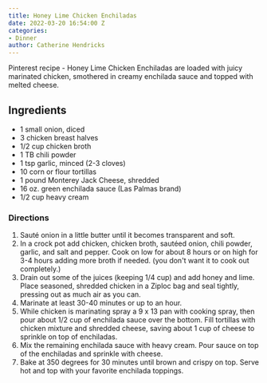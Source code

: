 ```yaml
---
title: Honey Lime Chicken Enchiladas
date: 2022-03-20 16:54:00 Z
categories:
- Dinner
author: Catherine Hendricks
---
```


Pinterest recipe - Honey Lime Chicken Enchiladas are loaded with juicy marinated chicken, smothered in creamy enchilada sauce and topped with melted cheese. 

## Ingredients
* 1 small onion, diced
* 3 chicken breast halves
* 1/2 cup chicken broth
* 1 TB chili powder
* 1 tsp garlic, minced (2-3 cloves)
* 10 corn or flour tortillas
* 1 pound Monterey Jack Cheese, shredded
* 16 oz. green enchilada sauce (Las Palmas brand)
* 1/2 cup heavy cream

### Directions
1. Sauté onion in a little butter until it becomes transparent and soft. 
2. In a crock pot add chicken, chicken broth, sautéed onion, chili powder, garlic, and salt and pepper. Cook on low for about 8 hours or on high for 3-4 hours adding more broth if needed. (you don't want it to cook out completely.)
3. Drain out some of the juices (keeping 1/4 cup) and add honey and lime. Place seasoned, shredded chicken in a Ziploc bag and seal tightly, pressing out as much air as you can. 
4. Marinate at least 30-40 minutes or up to an hour. 
5. While chicken is marinating spray a 9 x 13 pan with cooking spray, then pour about 1/2 cup of enchilada sauce over the bottom. Fill tortillas with chicken mixture and shredded cheese, saving about 1 cup of cheese to sprinkle on top of enchiladas.
6. Mix the remaining enchilada sauce with heavy cream. Pour sauce on top of the enchiladas and sprinkle with cheese.
7. Bake at 350 degrees for 30 minutes until brown and crispy on top. Serve hot and top with your favorite enchilada toppings. 

